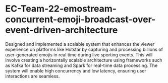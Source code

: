 # EC-Team-22-emostream-concurrent-emoji-broadcast-over-event-driven-architecture

Designed and implemented a scalable system that enhances the viewer experience on platforms like Hotstar by capturing and processing billions of user-generated emojis in real time during live sporting events. This will involve creating a horizontally scalable architecture using frameworks such as Kafka for data streaming and Spark for real-time data processing. The system will enable high concurrency and low latency, ensuring user interactions are seamless.
